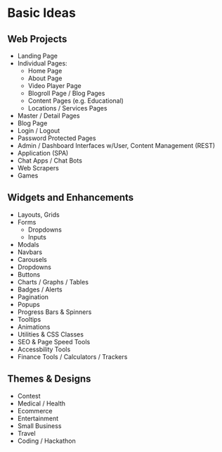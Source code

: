 # Basic Ideas

## Web Projects

- Landing Page
- Individual Pages:
    - Home Page
    - About Page
    - Video Player Page
    - Blogroll Page / Blog Pages
    - Content Pages (e.g. Educational)
    - Locations / Services Pages
- Master / Detail Pages
- Blog Page
- Login / Logout
- Password Protected Pages 
- Admin / Dashboard Interfaces w/User, Content Management (REST)
- Application (SPA)
- Chat Apps / Chat Bots
- Web Scrapers
- Games

## Widgets and Enhancements

- Layouts, Grids
- Forms
    - Dropdowns
    - Inputs
- Modals
- Navbars
- Carousels
- Dropdowns
- Buttons
- Charts / Graphs / Tables
- Badges / Alerts
- Pagination
- Popups
- Progress Bars & Spinners
- Tooltips
- Animations
- Utilities & CSS Classes
- SEO & Page Speed Tools
- Accessbility Tools
- Finance Tools / Calculators / Trackers

## Themes & Designs

- Contest 
- Medical / Health
- Ecommerce 
- Entertainment 
- Small Business
- Travel
- Coding / Hackathon

